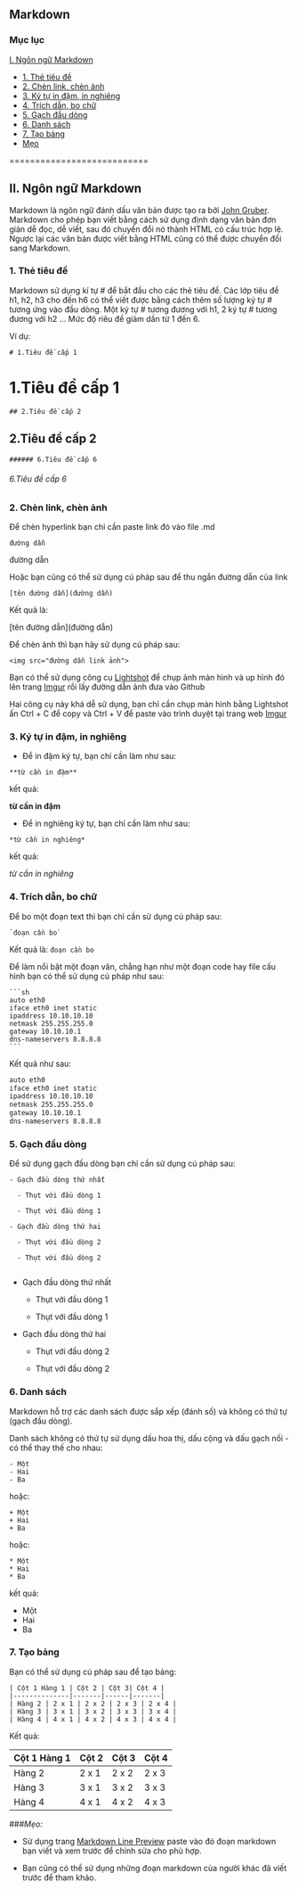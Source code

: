 
## Markdown

### Mục lục

[I. Ngôn ngữ Markdown](#ngonngumarkdown)
- [1. Thẻ tiêu đề](#thetieude)
- [2. Chèn link, chèn ảnh](#chenlinkchenanh)
- [3. Ký tự in đậm, in nghiêng](#kytuindaminnghieng)
- [4. Trích dẫn, bo chữ](#trichdanbochu)
- [5. Gạch đầu dòng](#gachdaudong)
- [6. Danh sách](#danhsach)
- [7. Tạo bảng](#taobang)
- [Mẹo](#meo)
	
===========================

## II. Ngôn ngữ Markdown

Markdown là ngôn ngữ đánh dấu văn bản được tạo ra bởi [John Gruber](https://en.wikipedia.org/wiki/John_Gruber). Markdown cho phép bạn viết bằng cách sử dụng định dạng văn bản đơn giản dễ đọc, dễ viết, sau đó chuyển đổi nó thành HTML có cấu trúc hợp lệ. Ngược lại các văn bản được viết bằng HTML cũng có thể được chuyển đổi sang Markdown.


### 1. Thẻ tiêu đề

Markdown sử dụng kí tự # để bắt đầu cho các thẻ tiêu đề. Các lớp tiêu đề h1, h2, h3 cho đến h6 có thể viết được bằng cách thêm số lượng ký tự # tương ứng vào đầu dòng. Một ký tự # tương đương với h1, 2 ký tự # tương đương với h2 ... Mức độ riêu đề giảm dần từ 1 đến 6.

Ví dụ:

```
# 1.Tiêu đề cấp 1
```

# 1.Tiêu đề cấp 1

```
## 2.Tiêu đề cấp 2
```

## 2.Tiêu đề cấp 2

```
###### 6.Tiêu đề cấp 6
```

###### 6.Tiêu đề cấp 6

### 2. Chèn link, chèn ảnh

Để chèn hyperlink bạn chỉ cần paste link đó vào file .md

```
đường dẫn
```

đường dẫn

Hoặc bạn cũng có thể sử dụng cú pháp sau để thu ngắn đường dẫn của link

```
[tên đường dẫn](đường dẫn)
```

Kết quả là:

[tên đường dẫn](đường dẫn)

Để chèn ảnh thì bạn hãy sử dụng cú pháp sau:

```
<img src="đường dẫn link ảnh">
```

Bạn có thể sử dụng công cụ [Lightshot](https://app.prntscr.com/en/index.html) để chụp ảnh màn hình và up hình đó lên trang [Imgur](https://imgur.com/) rồi lấy đường dẫn ảnh đưa vào Github

Hai công cụ này khá dễ sử dụng, bạn chỉ cần chụp màn hình bằng Lightshot ấn Ctrl + C để copy và Ctrl + V để paste vào trình duyệt tại trang web [Imgur](https://imgur.com/)

### 3. Ký tự in đậm, in nghiêng

- Để in đậm ký tự, bạn chỉ cần làm như sau:

```
**từ cần in đậm**
```

kết quả:

**từ cần in đậm**

- Để in nghiêng ký tự, bạn chỉ cần làm như sau:

```
*từ cần in nghiêng*
```

kết quả:

*từ cần in nghiêng*


### 4. Trích dẫn, bo chữ

Để bo một đoạn text thì bạn chỉ cần sử dụng cú pháp sau:

```
`đoạn cần bo`
```

Kết quả là: `đoạn cần bo`

Để làm nổi bật một đoạn văn, chẳng hạn như một đoạn code hay file cấu hình bạn có thể sử dụng cú pháp như sau:

    ```sh
    auto eth0
    iface eth0 inet static
    ipaddress 10.10.10.10
	netmask 255.255.255.0
	gateway 10.10.10.1
	dns-nameservers 8.8.8.8
    ```

Kết quả như sau:

```sh
auto eth0
iface eth0 inet static
ipaddress 10.10.10.10
netmask 255.255.255.0
gateway 10.10.10.1
dns-nameservers 8.8.8.8
```

### 5. Gạch đầu dòng

Để sử dụng gạch đầu dòng bạn chỉ cần sử dụng cú pháp sau:

```
- Gạch đầu dòng thứ nhất
  
  - Thụt với đầu dòng 1
  
  - Thụt với đầu dòng 1
 
- Gạch đầu dòng thứ hai
  
  - Thụt với đầu dòng 2
  
  - Thụt với đầu dòng 2
  
```

- Gạch đầu dòng thứ nhất
  
  - Thụt với đầu dòng 1
  
  - Thụt với đầu dòng 1
  
- Gạch đầu dòng thứ hai
  
  - Thụt với đầu dòng 2
  
  - Thụt với đầu dòng 2
  
### 6. Danh sách

Markdown hỗ trợ các danh sách được sắp xếp (đánh số) và không có thứ tự (gạch đầu dòng).

Danh sách không có thứ tự sử dụng dấu hoa thị, dấu cộng và dấu gạch nối - có thể thay thế cho nhau:

```
- Một
- Hai
- Ba
```

hoặc:

```
+ Một
+ Hai
+ Ba
```

hoặc:

```
* Một
* Hai
* Ba
```

kết quả:

- Một
- Hai
- Ba


### 7. Tạo bảng

Bạn có thể sử dụng cú pháp sau để tạo bảng:

```
| Cột 1 Hàng 1 | Cột 2 | Cột 3| Cột 4 |
|--------------|-------|------|-------|
| Hàng 2 | 2 x 1 | 2 x 2 | 2 x 3 | 2 x 4 |
| Hàng 3 | 3 x 1 | 3 x 2 | 3 x 3 | 3 x 4 |
| Hàng 4 | 4 x 1 | 4 x 2 | 4 x 3 | 4 x 4 |
```

Kết quả:

| Cột 1 Hàng 1 | Cột 2 | Cột 3| Cột 4 |
|--------------|-------|------|-------|
| Hàng 2 | 2 x 1 | 2 x 2 | 2 x 3 | 2 x 4 |
| Hàng 3 | 3 x 1 | 3 x 2 | 3 x 3 | 3 x 4 |
| Hàng 4 | 4 x 1 | 4 x 2 | 4 x 3 | 4 x 4 |

<a name="meo"></a>
###*Mẹo:*

- Sử dụng trang [Markdown Line Preview](https://markdownlivepreview.com/) paste vào đó đoạn markdown bạn viết và xem trước để chỉnh sửa cho phù hợp.

- Bạn cũng có thể sử dụng những đoạn markdown của người khác đã viết trước để tham khảo.
